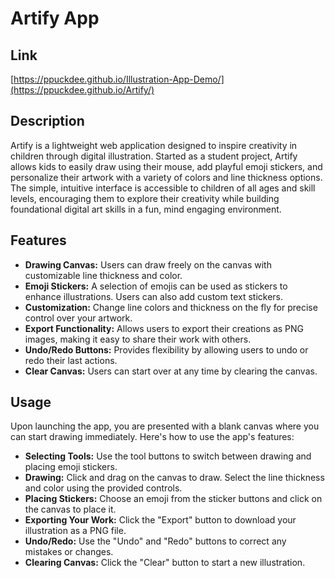 # Artify App
## Link
[https://ppuckdee.github.io/Illustration-App-Demo/](https://ppuckdee.github.io/Artify/)

## Description

Artify is a lightweight web application designed to inspire creativity in children through digital illustration. Started as a student project, Artify allows kids to easily draw using their mouse, add playful emoji stickers, and personalize their artwork with a variety of colors and line thickness options. The simple, intuitive interface is accessible to children of all ages and skill levels, encouraging them to explore their creativity while building foundational digital art skills in a fun, mind engaging environment.

## Features

- **Drawing Canvas:** Users can draw freely on the canvas with customizable line thickness and color.
- **Emoji Stickers:** A selection of emojis can be used as stickers to enhance illustrations. Users can also add custom text stickers.
- **Customization:** Change line colors and thickness on the fly for precise control over your artwork.
- **Export Functionality:** Allows users to export their creations as PNG images, making it easy to share their work with others.
- **Undo/Redo Buttons:** Provides flexibility by allowing users to undo or redo their last actions.
- **Clear Canvas:** Users can start over at any time by clearing the canvas.

## Usage

Upon launching the app, you are presented with a blank canvas where you can start drawing immediately. Here's how to use the app's features:

- **Selecting Tools:** Use the tool buttons to switch between drawing and placing emoji stickers.
- **Drawing:** Click and drag on the canvas to draw. Select the line thickness and color using the provided controls.
- **Placing Stickers:** Choose an emoji from the sticker buttons and click on the canvas to place it.
- **Exporting Your Work:** Click the "Export" button to download your illustration as a PNG file.
- **Undo/Redo:** Use the "Undo" and "Redo" buttons to correct any mistakes or changes.
- **Clearing Canvas:** Click the "Clear" button to start a new illustration.

